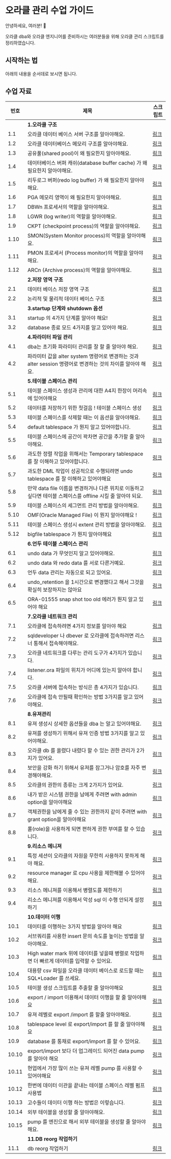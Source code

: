 # 오라클 관리 수업 가이드

안녕하세요,  여러분! 🌟

오라클 dba와 오라클 엔지니어를 준비하시는 여러분들을 위해 오라클 관리 스크립트를 정리하였습니다.

## 시작하는 법

아래의 내용을 순서데로 보시면 됩니다.

## 수업 자료 

| 번호   | 제목                                                          | 스크립트 |
|--------|-------------------------------------------------------------|--------------------|
|        |**1.오라클 구조**                                            |                    |
| 1.1    | 오라클 데이터 베이스 서버 구조를 알아야해요.                    |  [링크](https://github.com/oracleyu01/oracle_admin/blob/main/%EC%98%A4%EB%9D%BC%ED%81%B4%20%EB%8D%B0%EC%9D%B4%ED%84%B0%20%EB%B2%A0%EC%9D%B4%EC%8A%A4%20%EC%84%9C%EB%B2%84%EC%9D%98%20%EA%B5%AC%EC%A1%B0%EB%A5%BC%20%EC%95%8C%EC%95%84%EC%95%BC%ED%95%B4%EC%9A%94.txt)               |
| 1.2    | 오라클 데이터베이스 메모리 구조를 알아야해요.                                      |  [링크](https://github.com/oracleyu01/oracle_admin/blob/main/%EC%98%A4%EB%9D%BC%ED%81%B4%20%EB%8D%B0%EC%9D%B4%ED%84%B0%EB%B2%A0%EC%9D%B4%EC%8A%A4%20%EB%A9%94%EB%AA%A8%EB%A6%AC%20%EA%B5%AC%EC%A1%B0%EB%A5%BC%20%EC%95%8C%EC%95%84%EC%95%BC%ED%95%B4%EC%9A%94..txt)                |
| 1.3    | 공유풀(shared pool)이 왜 필요한지 알아야해요.                                             |  [링크]()                |
| 1.4    | 데이터베이스 버퍼 캐쉬(database buffer cache) 가 왜 필요한지 알아야해요.                   |  [링크]()                     |
| 1.5    | 리두로그 버퍼(redo log buffer) 가 왜 필요한지 알아야해요.                                  |    [링크]()                   |
| 1.6    | PGA 메모리 영역이 왜 필요한지 알아야해요.                                             |     [링크]()                  |
| 1.7    | DBWn 프로세서의 역할을 알아야해요.                                              |       [링크]()                |
| 1.8    | LGWR (log writer)의 역할을 알아야해요.                                           |       [링크]()                |
| 1.9   | CKPT (checkpoint process)의 역할을 알아야해요.                                    |     [링크]()                  |
| 1.10   | SMON(System Monitor process)의 역할을 알아야해요.                  |       [링크]()                |
| 1.11   | PMON 프로세서 (Process monitor)의 역할을 알아야해요.              |    [링크]()                   |
| 1.12   | ARCn (Archive process)의 역할을 알아야해요.                                       |    [링크]()                   |
|   | **2.저장 영역 구조**                                                |                     |
| 2.1   | 데이터 베이스 저장 영역 구조                                          |     [링크]()                  |
| 2.2   | 논리적 및 물리적 데이터 베이스 구조                                      |     [링크]()                  |
|    | **3.startup 단계와 shutdown 옵션**                                |                      |
| 3.1   | startup 의 4가지 단계를 알아야 해요!                                   |     [링크]()                  |
| 3.2   | database 종료 모드 4가지를 알고 있어야 해요.                            |     [링크]()                  |
|    | **4.파라미터 파일 관리**                                            |                    |
| 4.1   | dba는 초기화 파라미터 관리를 잘 할 줄 알아야 해요.                        |       [링크]()                |
| 4.2   | 파라미터 값을 alter system 명령어로 변경하는 것과 alter session 명령어로 변경하는 것의 차이를 알아야 해요. |     [링크]()                  |
|    | **5.테이블 스페이스 관리**                                          |                   |
| 5.1   | 테이블 스페이스 생성과 관리에 대한 A4지 한장이 머리속에 있어야해요            |     [링크]()                  |
| 5.2   | 데이터를 저장하기 위한 첫걸음 !  테이블 스페이스 생성                      |   [링크]()                    |
| 5.3   | 테이블 스페이스를 삭제할 때는 이 옵션을 알아야해요.                        |   [링크]()                    |
| 5.4   | default tablespace 가 뭔지 알고 있어야합니다.                       |    [링크]()                   |
| 5.5   | 테이블 스페이스에 공간이 꽉차면 공간을 추가할 줄 알아야해요.                  |    [링크]()                   |
| 5.6   | 과도한 정렬 작업을 위해서는 Temporary tablespace 를 잘 이해하고 있어야합니다. |    [링크]()                   |
| 5.7   | 과도한 DML 작업이 성공적으로 수행되려면 undo tablespace 를 잘 이해하고 있어야해요 |   [링크]()                    |
| 5.8   | 만약 data file 이름을 변경하거나 다른 위치로 이동하고 싶다면 테이블 스페이스를 offline 시킬 줄 알아야 되요. |   [링크]()                    |
| 5.9   | 테이블 스페이스의 세그먼트 관리 방법을 알아야해요.                        |    [링크]()                   |
| 5.10   | OMF(Oracle Managed File) 이 뭔지 알아야해요 !                        |   [링크]()                    |
| 5.11   | 테이블 스페이스 생성시 extent 관리 방법을 알아야해요.                      |    [링크]()                   |
| 5.12   | bigfile tablespace 가 뭔지 알아야해요                                 |     [링크]()                  |
|     | **6.언두 테이블 스페이스 관리**                                      |                     |
| 6.1   | undo data 가 무엇인지 알고 있어야해요.                                   |     [링크]()                  |
| 6.2   | undo data 와 redo data 를 서로 다른거예요.                                |    [링크]()                   |
| 6.3   | 언두 data 관리는 자동으로 되고 있어요.                                  |   [링크]()                    |
| 6.4   | undo_retention 을 1시간으로 변경했다고 해서 그것을 확실히 보장하지는 않아요 |   [링크]()                    |
| 6.5   | ORA-01555 snap shot too old 에러가 뭔지 알고 있어야 해요                 |   [링크]()                    |
|    | **7.오라클 네트워크 관리**                                           |                       |
| 7.1   | 오라클에 접속하려면 4가지 정보를 알아야 해요                           |   [링크]()                    |
| 7.2   | sqldeveloper 나 dbever 로 오라클에 접속하려면 리스너 통해서 접속해야해요.    |     [링크]()                  |
| 7.3  | 오라클 네트워크를 다루는 관리 도구가 4가지가 있습니다.                     |     [링크]()                  |
| 7.4   | listener.ora 파일의 위치가 어디에 있는지 알아야 합니다.                 |      [링크]()                 |
| 7.5   | 오라클 서버에 접속하는 방식은 총 4가지가 있습니다.                       |      [링크]()                 |
| 7.6  | 오라클에 접속 안될때 확인하는 방법 3가지를 알고 있어야해요.                  |    [링크]()                   |
|    | **8.유져관리**                                                      |                    |
| 8.1   | 유져 생성시 상세한 옵션들을 dba 는 알고 있어야해요.                         |    [링크]()                   |
| 8.2  | 유져를 생성하기 위해서 유져 인증 방법 3가지를 알고 있어야해요.                |    [링크]()                   |
| 8.3   | 오라클 db 를 올렸다 내렸다 할 수 있는 권한 관리가 2가지가 있어요.             |    [링크]()                   |
| 8.4   | 보안을 강화 하기 위해서 유져를 잠그거나 암호를 자주 변경해야해요.             |   [링크]()                    |
| 8.5  | 오라클의 권한의 종류는 크게 2가지가 있어요.                              |     [링크]()                  |
| 8.6   | 내가 받은 시스템 권한을 남에게 주려면 with admin option을 알아야해요         |      [링크]()                 |
| 8.7   | 객체권한을 남에게 줄 수 있는 권한까지 같이 주려면 with grant option을 알아야해요 |    [링크]()                   |
| 8.8   | 롤(role)을 사용하게 되면 편하게 권한 부여를 할 수 있습니다.                   |   [링크]()                    |
|  | **9.리소스 메니져**                                                 |                    |
| 9.1   | 특정 세션이 오라클의 자원을 무한히 사용하지 못하게 해야 해요.                 |      [링크]()                 |
| 9.2   | resource manager 로 cpu 사용을 제한해볼 수 있어야해요.                     |  [링크]()                     |
| 9.3   | 리소스 메니져를 이용해서 병렬도를 제한하기                               |      [링크]()                 |
| 9.4   | 리소스 메니져를 이용해서 악성 sql 이 수행 안되게 설정하기                    |    [링크]()                   |
|  | **10.데이터 이행**                                                   |                  |
| 10.1   | 데이터를 이행하는 3가지 방법을 알아야 해요                             |    [링크]()                   |
| 10.2   | 서브쿼리를 사용한 insert 문의 속도를 높이는 방법을 알아야해요.              |     [링크]()                  |
| 10.3   | High water mark 위에 데이터를 넣을때 병렬로 작업하면 더 빠르게 데이터를 입력할 수 있어요. |   [링크]()                    |
| 10.4   | 대용량 csv 파일을 오라클 데이터 베이스로 로드할 때는 SQL*Loader 를 쓰세요.    |  [링크]()                     |
| 10.5   | 테이블 생성 스크립트를 추출할 줄 알아야해요                           |       [링크]()                |
| 10.6   | export / import 이용해서 데이터 이행을 할 줄 알아야해요                  |     [링크]()                  |
| 10.7   | 유져 레벨로 export /import 를 할줄 알아야해요.                          |    [링크]()                   |
| 10.8   | tablespace level 로 export/import 를 할 줄 알아야해요                   |    [링크]()                   |
| 10.9   | database 를 통채로 export/import 를 할 수 있어요.                      |      [링크]()                 |
| 10.10   | export/import 보다 더 업그레이드 되어진 data pump 를 알아야 해요          |    [링크]()                   |
| 10.11   | 현업에서 가장 많이 쓰는 유져 레벨 pump 를 사용할 수 있어야해요          |      [링크]()                 |
| 10.12   | 한번에 데이터 이관을 끝내는 테이블 스페이스 레벨 펌프 사용법            |     [링크]()                  |
| 10.13   | 고수들이 데이터 이행 하는 방법은 이렇습니다.                           |      [링크]()                 |
| 10.14   | 외부 테이블을 생성할 줄 알아야해요.                                 |     [링크]()                  |
| 10.15   | pump 를 엔진으로 해서 외부 테이블을 생성할 줄 알아야해요.                 |     [링크]()                  |
|  | **11.DB reorg 작업하기**                                             |                  |
| 11.1   | db reorg 작업하기             |    [링크]()                   |
